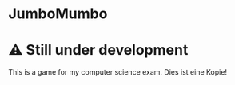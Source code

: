 # JumboMumbo
# ⚠️ Still under development
This is a game for my computer science exam.
Dies ist eine Kopie!
